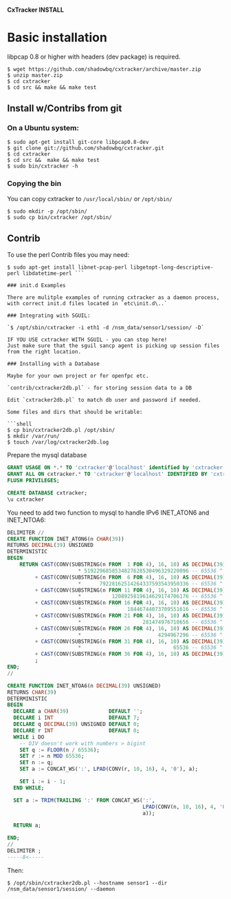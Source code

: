 #### CxTracker INSTALL

# Basic installation 

libpcap 0.8 or higher with headers (dev package) is required.

```shell
$ wget https://github.com/shadowbq/cxtracker/archive/master.zip
$ unzip master.zip
$ cd cxtracker
$ cd src && make && make test
```

## Install w/Contribs from git

### On a Ubuntu system:

```shell
$ sudo apt-get install git-core libpcap0.8-dev
$ git clone git://github.com/shadowbq/cxtracker.git
$ cd cxtracker
$ cd src &&  make && make test
$ sudo bin/cxtracker -h
```

### Copying the bin

You can copy cxtracker to `/usr/local/sbin/` or `/opt/sbin/`

```shell
$ sudo mkdir -p /opt/sbin/
$ sudo cp bin/cxtracker /opt/sbin/
```

## Contrib

To use the perl Contrib files you may need:

```shell
$ sudo apt-get install libnet-pcap-perl libgetopt-long-descriptive-perl libdatetime-perl ```

### init.d Examples

There are mulitple examples of running cxtracker as a daemon process, with correct init.d files located in `etc\init.d\..`

### Integrating with SGUIL:

`$ /opt/sbin/cxtracker -i eth1 -d /nsm_data/sensor1/session/ -D`

IF YOU USE cxtracker WITH SGUIL - you can stop here!
Just make sure that the sguil sancp agent is picking up session files from the right location.

### Installing with a Database

Maybe for your own project or for openfpc etc.

`contrib/cxtracker2db.pl` - for storing session data to a DB

Edit `cxtracker2db.pl` to match db user and password if needed.

Some files and dirs that should be writable:

```shell
$ cp bin/cxtracker2db.pl /opt/sbin/
$ mkdir /var/run/
$ touch /var/log/cxtracker2db.log
```

Prepare the mysql database

```sql
GRANT USAGE ON *.* TO 'cxtracker'@'localhost' identified by 'cxtracker';
GRANT ALL ON cxtracker.* TO 'cxtracker'@'localhost' IDENTIFIED BY 'cxtracker';
FLUSH PRIVILEGES;

CREATE DATABASE cxtracker;
\u cxtracker

```

You need to add two function to mysql to handle IPv6 
INET_ATON6 and INET_NTOA6:


```sql
DELIMITER //
CREATE FUNCTION INET_ATON6(n CHAR(39))
RETURNS DECIMAL(39) UNSIGNED
DETERMINISTIC
BEGIN
    RETURN CAST(CONV(SUBSTRING(n FROM  1 FOR 4), 16, 10) AS DECIMAL(39))
                       * 5192296858534827628530496329220096 -- 65536 ^ 7
         + CAST(CONV(SUBSTRING(n FROM  6 FOR 4), 16, 10) AS DECIMAL(39))
                       *      79228162514264337593543950336 -- 65536 ^ 6
         + CAST(CONV(SUBSTRING(n FROM 11 FOR 4), 16, 10) AS DECIMAL(39))
                       *          1208925819614629174706176 -- 65536 ^ 5
         + CAST(CONV(SUBSTRING(n FROM 16 FOR 4), 16, 10) AS DECIMAL(39))
                       *               18446744073709551616 -- 65536 ^ 4
         + CAST(CONV(SUBSTRING(n FROM 21 FOR 4), 16, 10) AS DECIMAL(39))
                       *                    281474976710656 -- 65536 ^ 3
         + CAST(CONV(SUBSTRING(n FROM 26 FOR 4), 16, 10) AS DECIMAL(39))
                       *                         4294967296 -- 65536 ^ 2
         + CAST(CONV(SUBSTRING(n FROM 31 FOR 4), 16, 10) AS DECIMAL(39))
                       *                              65536 -- 65536 ^ 1
         + CAST(CONV(SUBSTRING(n FROM 36 FOR 4), 16, 10) AS DECIMAL(39))
         ;
END;
//

CREATE FUNCTION INET_NTOA6(n DECIMAL(39) UNSIGNED)
RETURNS CHAR(39)
DETERMINISTIC
BEGIN
  DECLARE a CHAR(39)             DEFAULT '';
  DECLARE i INT                  DEFAULT 7;
  DECLARE q DECIMAL(39) UNSIGNED DEFAULT 0;
  DECLARE r INT                  DEFAULT 0;
  WHILE i DO
    -- DIV doesn't work with numbers > bigint
    SET q := FLOOR(n / 65536);
    SET r := n MOD 65536;
    SET n := q;
    SET a := CONCAT_WS(':', LPAD(CONV(r, 10, 16), 4, '0'), a);

    SET i := i - 1;
  END WHILE;

  SET a := TRIM(TRAILING ':' FROM CONCAT_WS(':',
                                            LPAD(CONV(n, 10, 16), 4, '0'),
                                            a));

  RETURN a;

END;
//
DELIMITER ;
-----8<-----
```

Then:
```shell
$ /opt/sbin/cxtracker2db.pl --hostname sensor1 --dir /nsm_data/sensor1/session/ --daemon
```